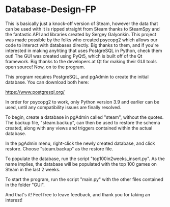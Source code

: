 # Database-Design-FP

This is basically just a knock-off version of Steam, 
however the data that can be used with it is ripped 
straight from Steam thanks to SteamSpy and the fantastic
API and libraries created by Sergey Galyonkin. This project
was made possible by the folks who created psycopg2 which 
allows our code to interact with databases directly. Big
thanks to them, and if you're interested in making anyhting
that uses PostgreSQL in Python, check them out! The GUI was
created using PyQt5, which is built off of the Qt framework.
Big thanks to the developers at Qt for making their GUI tools
open source! Now, on to the program.

This program requires PostgreSQL, and pgAdmin to create
the initial database. You can download both here:

https://www.postgresql.org/

In order for psycopg2 to work, only Python version 3.9 and earlier can be used, 
until any compatibility issues are finally resolved.

To begin, create a database in pgAdmin called "steam", without the quotes.
The backup file, "steam.backup", can then be used to restore the schema created,
along with any views and triggers contained within the actual database.

In the pgAdmin menu, right-click the newly created database, and click restore.
Choose "steam.backup" as the restore file.

To populate the database, run the script "top100in2weeks_insert.py". As the name
implies, the database will be populated with the top 100 games on Steam in the 
last 2 weeks.

To start the program, run the script "main.py" with the other files contained in
the folder "GUI".

And that's it! Feel free to leave feedback, and thank you for taking an interest!


  
